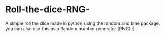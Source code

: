 # Roll-the-dice-RNG-
A simple roll the dice made in python using the random and time package. you can also use this as a Random number generator (RNG) :)
